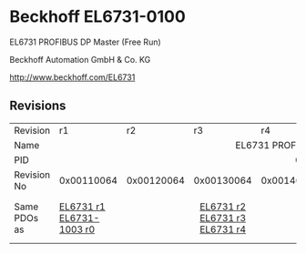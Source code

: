 # Beckhoff EL6731-0100

EL6731 PROFIBUS DP Master (Free Run)

Beckhoff Automation GmbH & Co. KG

http://www.beckhoff.com/EL6731

## Revisions
<table>
<tr >
<td>Revision</td>
<td>r1</td>
<td>r2</td>
<td>r3</td>
<td>r4</td>
<td>r5</td>
<td>r6</td>
<td>r7</td>
<td>r9</td>
</tr>
<tr >
<td>Name</td>
<td colspan=8 align="center">EL6731 PROFIBUS DP Master (Free Run)</td>
</tr>
<tr >
<td>PID</td>
<td colspan=8 align="center">0x1a4b3052</td>
</tr>
<tr >
<td>Revision No</td>
<td>0x00110064</td>
<td>0x00120064</td>
<td>0x00130064</td>
<td>0x00140064</td>
<td>0x00150064</td>
<td>0x00160064</td>
<td>0x00170064</td>
<td>0x00190064</td>
</tr>
<tr >
<td>Same PDOs as</td>
<td><a href="EL6731">EL6731 r1</a><br/><a href="EL6731-1003">EL6731-1003 r0</a></td>
<td colspan=3 align="center"><a href="EL6731">EL6731 r2</a><br/><a href="EL6731">EL6731 r3</a><br/><a href="EL6731">EL6731 r4</a></td>
<td colspan=4 align="center"><a href="EL6731">EL6731 r5</a><br/><a href="EL6731">EL6731 r6</a><br/><a href="EL6731">EL6731 r7</a><br/><a href="EL6731">EL6731 r9</a></td>
</tr>
</table>
